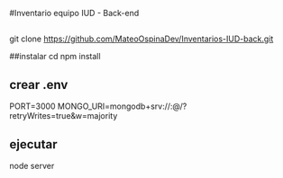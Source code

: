 #Inventario equipo IUD - Back-end

##
git clone https://github.com/MateoOspinaDev/Inventarios-IUD-back.git

##instalar
cd <Inventarios-IUD-back>
npm install

## crear .env
PORT=3000
MONGO_URI=mongodb+srv://:@/?retryWrites=true&w=majority

## ejecutar
node server